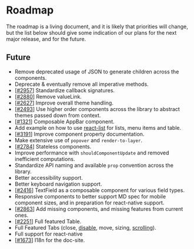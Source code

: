 # Roadmap

The roadmap is a living document, and it is likely that priorities will change, but the list below should give some indication of our plans for the next major release, and for the future.

## Future

- Remove deprecated usage of JSON to generate children across the components.
- Deprecate & eventually remove all imperative methods.
- [[#2957](https://github.com/callemall/material-ui/issues/2957)] Standardize callback signatures.
- [[#2880](https://github.com/callemall/material-ui/issues/2880)] Remove valueLink.
- [[#2627](https://github.com/callemall/material-ui/issues/2627)] Improve overall theme handling.
- [[#2493](https://github.com/callemall/material-ui/pull/2493)] Use higher order components across the library to abstract themes passed down from context.
- [[#1321](https://github.com/callemall/material-ui/pull/1321#issuecomment-174108805)] Composable AppBar component.
- Add example on how to use [react-list](https://github.com/orgsync/react-list) for lists, menu items and table.
- [[#3191](https://github.com/callemall/material-ui/issues/3191)] Improve component property documentation.
- Make extensive use of `popover` and `render-to-layer`.
- [[#2784](https://github.com/callemall/material-ui/issues/2784)] Stateless components.
- Improve performance with `shouldComponentUpdate` and removed inefficient computations.
- Standardize API naming and available `prop` convention across the library.
- Better accessibility support.
- Better keyboard navigation support.
- [[#2416](https://github.com/callemall/material-ui/issues/2416)] TextField as a composable component for various field types.
- Responsive components to better support MD spec for mobile component sizes, and in preparation for react-native support.
- [[#2863](https://github.com/callemall/material-ui/issues/2863)] Add missing components, and missing features from current ones.
- [[#2251](https://github.com/callemall/material-ui/issues/2251)] Full featured Table.
- Full Featured Tabs (close, [disable](https://github.com/callemall/material-ui/issues/1613), move, sizing, [scrolling](https://github.com/callemall/material-ui/pull/2861)).
- Full support for react-native
- [[#1673](https://github.com/callemall/material-ui/issues/1673)] I18n for the doc-site.
